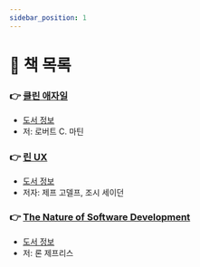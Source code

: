 ```yaml
---
sidebar_position: 1
---
```


# 🚀 책 목록

### 👉 [클린 애자일](/docs/agile/clean-agile/table-of-contents)
- [도서 정보](http://www.yes24.com/Product/Goods/95728889)
- 저: 로버트 C. 마틴

### 👉 [린 UX](/docs/agile/lean-ux/table-of-contents)
- [도서 정보](http://www.yes24.com/Product/Goods/11043345)
- 저자: 제프 고델프, 조시 세이던

### 👉 [The Nature of Software Development](/docs/agile/nature-of-software-development/table-of-contents)
- [도서 정보](http://www.yes24.com/Product/Goods/34902704)
- 저: 론 제프리스
